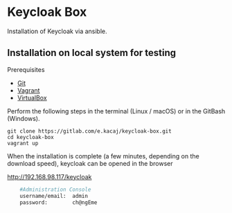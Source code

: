 # Keycloak Box



Installation of Keycloak via ansible.
## Installation on local system for testing

Prerequisites
* [Git](https://git-scm.com/downloads)
* [Vagrant](https://www.vagrantup.com/downloads.html)
* [VirtualBox](https://www.virtualbox.org/wiki/Downloads)

Perform the following steps in the terminal (Linux / macOS) or in the GitBash (Windows).
```
git clone https://gitlab.com/e.kacaj/keycloak-box.git
cd keycloak-box
vagrant up
```

When the installation is complete (a few minutes, depending on the download speed), keycloak can be opened in the browser

<http://192.168.98.117/keycloak> 
```sh
    #Administration Console  
    username/email:  admin
    password:        ch@ngEme
```



